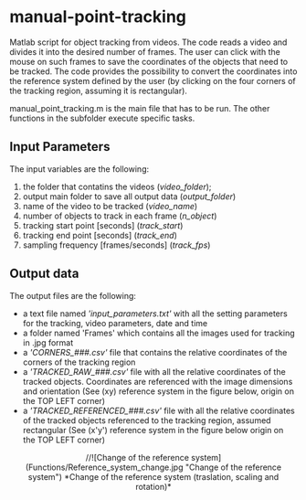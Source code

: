 # manual-point-tracking

Matlab script for object tracking from videos.
The code reads a video and divides it into the desired number of frames.
The user can click with the mouse on such frames to save the coordinates of the objects that need to be tracked.
The code provides the possibility to convert the coordinates into the reference system defined by the user (by clicking on the four corners of the tracking region, assuming it is rectangular).

manual_point_tracking.m is the main file that has to be run. The other functions in the subfolder execute specific tasks.

## Input Parameters

The input variables are the following:

1.  the folder that contatins the videos (*video_folder*);
2.  output main folder to save all output data (*output_folder*)
3.  name of the video to be tracked (*video_name*)
4.  number of objects to track in each frame (*n_object*)
5.  tracking start point [seconds] (*track_start*)
6.  tracking end point [seconds] (*track_end*)
7.  sampling frequency [frames/seconds] (*track_fps*)

## Output data

The output files are the following:
-  a text file named *'input_parameters.txt'* with all the setting parameters for the tracking, video parameters, date and time
-  a folder named 'Frames' which contains all the images used for tracking in .jpg format
-  a *'CORNERS_###.csv'* file that contains the relative coordinates of the corners of the tracking region 
-  a *'TRACKED_RAW_###.csv'* file with all the relative coordinates of the tracked objects. Coordinates are referenced with the image dimensions and orientation (See (xy) reference system in the figure below, origin on the TOP LEFT corner)
-  a *'TRACKED_REFERENCED_###.csv'* file with all the relative coordinates of the tracked objects referenced to the tracking region, assumed rectangular (See (x'y') reference system in the figure below origin on the TOP LEFT corner)

<p align="center">
//![Change of the reference system](Functions/Reference_system_change.jpg "Change of the reference system")
*Change of the reference system (traslation, scaling and rotation)*
</p>
